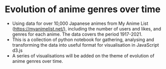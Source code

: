 # Evolution of anime genres over time 
- Using data for over 10,000 Japanese animes from My Anime List (https://myanimelist.net/), including the number of users and likes, and genres for each anime. 
The data covers the period 1917-2021. 
- This is a collection of python notebook for gathering, analysing and transforming the data into useful format for visualisation in JavaScript d3.js 
- A series of visualisations will be added on the theme of evolution of anime genres over time.
